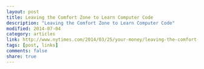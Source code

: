 ```yaml
---
layout: post
title: Leaving the Comfort Zone to Learn Computer Code
description: "Leaving the Comfort Zone to Learn Computer Code"
modified: 2014-07-04
category: articles
link: http://www.nytimes.com/2014/03/25/your-money/leaving-the-comfort-zone-to-learn-computer-code.html
tags: [post, links]
comments: false
share: true
---
```

